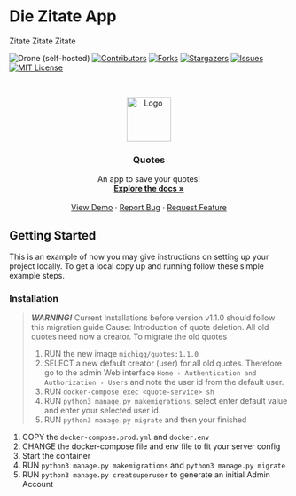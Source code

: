 # Die Zitate App
Zitate Zitate Zitate


<!--
*** Thanks for checking out this README Template. If you have a suggestion that would
*** make this better, please fork the repo and create a pull request or simply open
*** an issue with the tag "enhancement".
*** Thanks again! Now go create something AMAZING! :D
-->





<!-- PROJECT SHIELDS -->
<!--
*** I'm using markdown "reference style" links for readability.
*** Reference links are enclosed in brackets [ ] instead of parentheses ( ).
*** See the bottom of this document for the declaration of the reference variables
*** for contributors-url, forks-url, etc. This is an optional, concise syntax you may use.
*** https://www.markdownguide.org/basic-syntax/#reference-style-links
-->
![Drone (self-hosted)](https://img.shields.io/drone/build/michigg/quotes?server=https%3A%2F%2Fdrone.github.michigg.de&style=for-the-badge)
[![Contributors][contributors-shield]][contributors-url]
[![Forks][forks-shield]][forks-url]
[![Stargazers][stars-shield]][stars-url]
[![Issues][issues-shield]][issues-url]
[![MIT License][license-shield]][license-url]



<!-- PROJECT LOGO -->
<br />
<p align="center">
  <a href="https://github.com/othneildrew/Best-README-Template">
    <img src="images/logo.png" alt="Logo" width="80" height="80">
  </a>

  <h3 align="center">Quotes</h3>

  <p align="center">
    An app to save your quotes!
    <br />
    <a href="https://github.com/othneildrew/Best-README-Template"><strong>Explore the docs »</strong></a>
    <br />
    <br />
    <a href="https://github.com/othneildrew/Best-README-Template">View Demo</a>
    ·
    <a href="https://github.com/othneildrew/Best-README-Template/issues">Report Bug</a>
    ·
    <a href="https://github.com/othneildrew/Best-README-Template/issues">Request Feature</a>
  </p>
</p>


<!-- GETTING STARTED -->
## Getting Started

This is an example of how you may give instructions on setting up your project locally.
To get a local copy up and running follow these simple example steps.


### Installation
> ***WARNING!*** Current Installations before version v1.1.0 should follow this migration guide
> Cause: Introduction of quote deletion. All old quotes need now a creator. To migrate the old quotes
> 1. RUN the new image `michigg/quotes:1.1.0`
> 2. SELECT a new default creator (user) for all old quotes. Therefore go to the admin Web interface `Home › Authentication and Authorization › Users` and note the user id from the default user.
> 3. RUN `docker-compose exec <quote-service> sh`
> 4. RUN `python3 manage.py makemigrations`, select enter default value and enter your selected user id.
> 5. RUN `python3 manage.py migrate` and then your finished 

1. COPY the `docker-compose.prod.yml` and `docker.env`
2. CHANGE the docker-compose file and env file to fit your server config
3. Start the container
4. RUN `python3 manage.py makemigrations` and `python3 manage.py migrate`
5. RUN `python3 manage.py creatsuperuser` to generate an initial Admin Account




<!-- MARKDOWN LINKS & IMAGES -->
<!-- https://www.markdownguide.org/basic-syntax/#reference-style-links -->
[contributors-shield]: https://img.shields.io/github/contributors/michigg/quotes.svg?style=for-the-badge
[contributors-url]: https://github.com/michigg/quotes/graphs/contributors
[forks-shield]: https://img.shields.io/github/forks/michigg/quotes.svg?style=for-the-badge
[forks-url]: https://github.com/michigg/quotes/network/members
[stars-shield]: https://img.shields.io/github/stars/michigg/quotes.svg?style=for-the-badge
[stars-url]: https://github.com/michigg/quotes/stargazers
[issues-shield]: https://img.shields.io/github/issues/michigg/quotes.svg?style=for-the-badge
[issues-url]: https://github.com/michigg/quotes/issues
[license-shield]: https://img.shields.io/github/license/michigg/quotes.svg?style=for-the-badge
[license-url]: https://github.com/michigg/lama/blob/master/LICENSE.md
[product-screenshot]: images/screenshot.png

